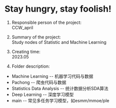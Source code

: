 # Stay hungry, stay foolish!
1. Responsible person of the project:  
CCW_april

2. Summary of the project:  
Study nodes of Statistic and Machine Learning

3. Creating time:  
2023.05

4. Folder description:  
* Machine Learning -- 机器学习代码与数据  
* Pachong -- 爬虫代码与数据  
* Statistics Data Analysis -- 统计数据分析SDA算法  
* Deep Learning -- 深度学习模型  
* main -- 常见多任务学习模型，如esmm/mmoe/ple

